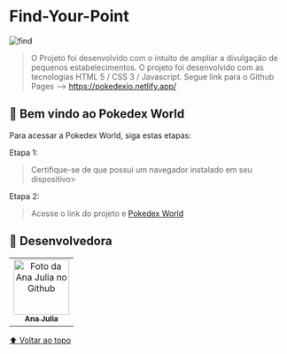 # Find-Your-Point

  ![find](https://user-images.githubusercontent.com/97199596/177191981-31e9a6a6-af1c-41f3-a1d1-8576cf8b875f.jpg)
  




> O Projeto foi desenvolvido com o intuito de ampliar a divulgação de pequenos estabelecimentos. 
> O projeto foi desenvolvido com as tecnologias HTML 5 / CSS 3 / Javascript.
> Segue link para o Github Pages --> https://pokedexio.netlify.app/
## 🚀 Bem vindo ao Pokedex World

Para acessar a Pokedex World, siga estas etapas:

Etapa 1:

> Certifique-se de que possui um navegador instalado em seu dispositivo>


Etapa 2:

> Acesse o link do projeto e [Pokedex World](https://pokedexio.netlify.app/)


## 🤝 Desenvolvedora

<table>
  <tr>
  
  <td align="center">
      <a href="#">
        <img src="https://avatars.githubusercontent.com/u/97199596?v=4" width="100px;" alt="Foto da Ana Julia no Github"/><br>
        <sub>
          <b>Ana Julia</b>
        </sub>
      </a>
    </td>
            
  </tr>
</table>

[⬆ Voltar ao topo](#Formulario-CEP)<br>
